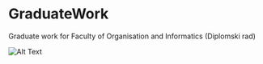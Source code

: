 # GraduateWork
Graduate work for Faculty of Organisation and Informatics (Diplomski rad)

![Alt Text](https://media.giphy.com/media/WG0lkEcpjnuhwomz9D/giphy-downsized-large.gif)


